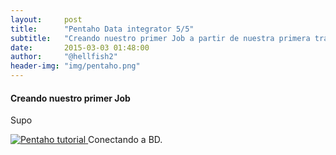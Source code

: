```yaml
---
layout:     post
title:      "Pentaho Data integrator 5/5"
subtitle:   "Creando nuestro primer Job a partir de nuestra primera transformación."
date:       2015-03-03 01:48:00
author:     "@hellfish2"
header-img: "img/pentaho.png"
---
```


#### Creando nuestro primer Job

Supo

<p class="centerImage">
<a href="#">
<img src="{{ site.baseurl }}/img/pentaho_5.png" alt="Pentaho tutorial">
</a>
<span class="caption text-muted">Conectando a BD.</span>
</p>
